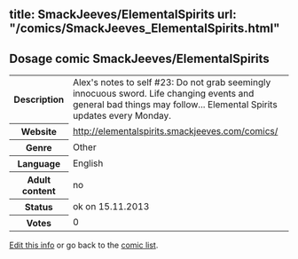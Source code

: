 title: SmackJeeves/ElementalSpirits
url: "/comics/SmackJeeves_ElementalSpirits.html"
---
Dosage comic SmackJeeves/ElementalSpirits
-----------------------------------------

<p id="msg"></p>
<script type="text/javascript">
if (window.location.search === '?edit_info_mail=sent_ok') {
  var elem = document.getElementById("msg");
  elem.innerHTML = 'Edited information sucessfully sent for review, which is usually done daily. Thanks!';
  elem.className = 'ok';
}
</script>
<table class="comicinfo">
<tr>
<th>Description</th><td>Alex's notes to self #23: Do not grab seemingly innocuous sword. Life changing events and general bad things may follow... Elemental Spirits updates every Monday.</td>
</tr>
<tr>
<th>Website</th><td><a href="http://elementalspirits.smackjeeves.com/comics/">http://elementalspirits.smackjeeves.com/comics/</a></td>
</tr>
<tr>
<th>Genre</th><td>Other</td>
</tr>
<tr>
<th>Language</th><td>English</td>
</tr>
<tr>
<th>Adult content</th><td>no</td>
</tr>
<tr>
<th>Status</th><td>ok on 15.11.2013</td>
</tr>
<tr>
<th>Votes</th><td>0</td>
</tr>
</table>

[Edit this info](SmackJeeves_ElementalSpirits_edit.html) or go back to the [comic list](../comic-index.html).

